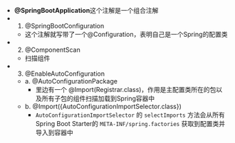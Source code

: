 - **@SpringBootApplication**这个注解是一个组合注解
- 1. @SpringBootConfiguration
	- 这个注解就写带了一个@Configuration，表明自己是一个Spring的配置类
- 2. @ComponentScan
	- 扫描组件
- 3. @EnableAutoConfiguration
	- a. @AutoConfigurationPackage
		- 里边有一个 @Import(Registrar.class)，作用是主配置类所在的包以及所有子包的组件扫描加载到Spring容器中
	- b. @Import({AutoConfigurationImportSelector.class})
		- `AutoConfigurationImportSelector` 的 `selectImports` 方法会从所有Spring Boot Starter的 `META-INF/spring.factories` 获取到配置类并导入到容器中